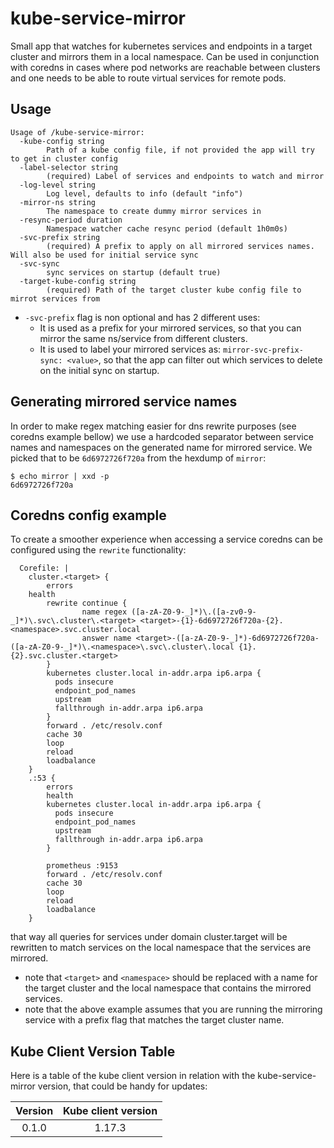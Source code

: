 # kube-service-mirror

Small app that watches for kubernetes services and endpoints in a target cluster
and mirrors them in a local namespace. Can be used in conjunction with coredns
in cases where pod networks are reachable between clusters and one needs to be
able to route virtual services for remote pods.

## Usage
```
Usage of /kube-service-mirror:
  -kube-config string
        Path of a kube config file, if not provided the app will try to get in cluster config
  -label-selector string
        (required) Label of services and endpoints to watch and mirror
  -log-level string
        Log level, defaults to info (default "info")
  -mirror-ns string
        The namespace to create dummy mirror services in
  -resync-period duration
        Namespace watcher cache resync period (default 1h0m0s)
  -svc-prefix string
        (required) A prefix to apply on all mirrored services names. Will also be used for initial service sync
  -svc-sync
        sync services on startup (default true)
  -target-kube-config string
        (required) Path of the target cluster kube config file to mirrot services from
```

* `-svc-prefix` flag is non optional and has 2 different uses:
  - It is used as a prefix for your mirrored services, so that you can mirror
    the same ns/service from different clusters.
  - It is used to label your mirrored services as:
    `mirror-svc-prefix-sync: <value>`, so that the app can filter out which
    services to delete on the initial sync on startup.

## Generating mirrored service names

In order to make regex matching easier for dns rewrite purposes (see coredns
example bellow) we use a hardcoded separator between service names and
namespaces on the generated name for mirrored service.
We picked that to be `6d6972726f720a` from the hexdump of `mirror`:

```
$ echo mirror | xxd -p
6d6972726f720a
```

## Coredns config example

To create a smoother experience when accessing a service coredns can be
configured using the `rewrite` functionality:
```
  Corefile: |
    cluster.<target> {
        errors
	health
        rewrite continue {
                name regex ([a-zA-Z0-9-_]*)\.([a-zv0-9-_]*)\.svc\.cluster\.<target> <target>-{1}-6d6972726f720a-{2}.<namespace>.svc.cluster.local
                answer name <target>-([a-zA-Z0-9-_]*)-6d6972726f720a-([a-zA-Z0-9-_]*)\.<namespace>\.svc\.cluster\.local {1}.{2}.svc.cluster.<target>
        }
        kubernetes cluster.local in-addr.arpa ip6.arpa {
          pods insecure
          endpoint_pod_names
          upstream
          fallthrough in-addr.arpa ip6.arpa
        }
        forward . /etc/resolv.conf
        cache 30
        loop
        reload
        loadbalance
    }
    .:53 {
        errors
        health
        kubernetes cluster.local in-addr.arpa ip6.arpa {
          pods insecure
          endpoint_pod_names
          upstream
          fallthrough in-addr.arpa ip6.arpa
        }

        prometheus :9153
        forward . /etc/resolv.conf
        cache 30
        loop
        reload
        loadbalance
    }
```
that way all queries for services under domain cluster.target will be rewritten
to match services on the local namespace that the services are mirrored.

* note that `<target>` and `<namespace>` should be replaced with a name for the
target cluster and the local namespace that contains the mirrored services.
* note that the above example assumes that you are running the mirroring service
with a prefix flag that matches the target cluster name.

## Kube Client Version Table

Here is a table of the kube client version in relation with the
kube-service-mirror version, that could be handy for updates:

| Version   |     Kube client version |
|:---------:|:-----------------------:|
| 0.1.0     | 1.17.3                  |
